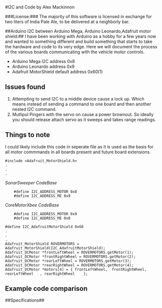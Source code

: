 #I2C and Code
by Alex Mackinnon

###License:###
The majority of this software is licensed in exchange for two liters
of India Pale Ale, to be delivered at a neighborly bar.


##Arduino I2C between Arduino Mega, Arduino Leonardo,Adafruit motor shield:##
I have been working with Arduino as a hobby for a few years now and wanted to something different and build something that starts to take the hardware and code to its very edge.  Here we will document the process of the various boards communicating with the vehicle motor controls.

* Arduino Mega I2C address 0x8
* Arduino Leonardo address 0x9
* Adafruit MotorShield default address 0x60(1)


## Issues found ##
1. Attempting to send I2C to a middle device cause a lock up. Which means instead of sending a command to one board and then another nested I2C command. 
2. Mutlipul Pingers with the servo on cause a power brownout. So ideally you should release attach servo as it sweeps and takes range readings.


## Things to note ##
I could likely include this code in seperate file as it is used as the basis for all motor commmands in all boards present and future board extensions.
```
#include <Adafruit_MotorShield.h>
.
.
.
``` 
*SonarSweeper CodeBase* 
```
	#define I2C_ADDRESS_MOTOR 0x8
	#define I2C_ADDRESS_ME 0x9
``` 
*CoreMotorXbee CodeBase* 
```
	#define I2C_ADDRESS_MOTOR 0x9
	#define I2C_ADDRESS_ME 0x8

#define I2C_AdafruitMotorShield 0x60
.
.
.
Adafruit_MotorShield ROVERMOTORS = Adafruit_MotorShield(I2C_AdafruitMotorShield);
Adafruit_DCMotor *frontLeftWheel = ROVERMOTORS.getMotor(1);
Adafruit_DCMotor *frontRightWheel = ROVERMOTORS.getMotor(2);
Adafruit_DCMotor *rearLeftWheel = ROVERMOTORS.getMotor(3);
Adafruit_DCMotor *rearRightWheel = ROVERMOTORS.getMotor(4);
Adafruit_DCMotor *motors[4] = { frontLeftWheel,  frontRightWheel, rearLeftWheel   , rearRightWheel    };
```

## Example code comparison ##


##Specifications##



